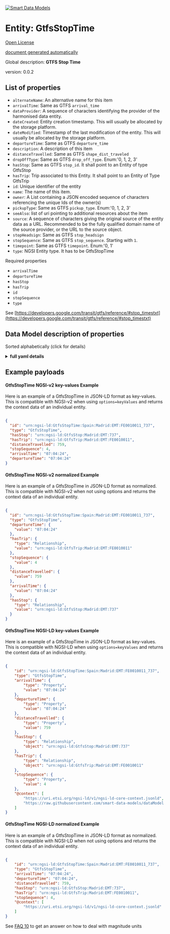 [![Smart Data Models](https://smartdatamodels.org/wp-content/uploads/2022/01/SmartDataModels_logo.png "Logo")](https://smartdatamodels.org)  
Entity: GtfsStopTime  
====================  
[Open License](https://github.com/smart-data-models//dataModel.UrbanMobility/blob/master/GtfsStopTime/LICENSE.md)  
[document generated automatically](https://docs.google.com/presentation/d/e/2PACX-1vTs-Ng5dIAwkg91oTTUdt8ua7woBXhPnwavZ0FxgR8BsAI_Ek3C5q97Nd94HS8KhP-r_quD4H0fgyt3/pub?start=false&loop=false&delayms=3000#slide=id.gb715ace035_0_60)  
Global description: **GTFS Stop Time**  
version: 0.0.2  

## List of properties  

- `alternateName`: An alternative name for this item  - `arrivalTime`: Same as GTFS `arrival_time`  - `dataProvider`: A sequence of characters identifying the provider of the harmonised data entity.  - `dateCreated`: Entity creation timestamp. This will usually be allocated by the storage platform.  - `dateModified`: Timestamp of the last modification of the entity. This will usually be allocated by the storage platform.  - `departureTime`: Same as GTFS `departure_time`  - `description`: A description of this item  - `distanceTravelled`: Same as GTFS `shape_dist_traveled`  - `dropOffType`: Same as GTFS `drop_off_type`. Enum:'0, 1, 2, 3'  - `hasStop`: Same as GTFS `stop_id`. It shall point to an Entity of type GtfsStop  - `hasTrip`: Trip associated to this Entity. It shall point to an Entity of Type GtfsTrip  - `id`: Unique identifier of the entity  - `name`: The name of this item.  - `owner`: A List containing a JSON encoded sequence of characters referencing the unique Ids of the owner(s)  - `pickupType`: Same as GTFS `pickup_type`. Enum:'0, 1, 2, 3'   - `seeAlso`: list of uri pointing to additional resources about the item  - `source`: A sequence of characters giving the original source of the entity data as a URL. Recommended to be the fully qualified domain name of the source provider, or the URL to the source object.  - `stopHeadsign`: Same as GTFS `stop_headsign`  - `stopSequence`: Same as GTFS `stop_sequence`. Starting with `1`.  - `timepoint`: Same as GTFS `timepoint`. Enum:'0, 1'  - `type`: NGSI Entity type. It has to be GtfsStopTime    
Required properties  
- `arrivalTime`  - `departureTime`  - `hasStop`  - `hasTrip`  - `id`  - `stopSequence`  - `type`    
See [https://developers.google.com/transit/gtfs/reference/#stop_timestxt](https://developers.google.com/transit/gtfs/reference/#stop_timestxt)  
## Data Model description of properties  
Sorted alphabetically (click for details)  
<details><summary><strong>full yaml details</strong></summary>    
```yaml  
GtfsStopTime:    
  description: 'GTFS Stop Time'    
  properties:    
    alternateName:    
      description: 'An alternative name for this item'    
      type: string    
      x-ngsi:    
        type: Property    
    arrivalTime:    
      description: 'Same as GTFS `arrival_time`'    
      pattern: ^([0-3][0-9]|4[0-7]):[0-5][0-9]:[0-5][0-9]$    
      type: string    
      x-ngsi:    
        model: https://schema.org/Text    
        type: Property    
    dataProvider:    
      description: 'A sequence of characters identifying the provider of the harmonised data entity.'    
      type: string    
      x-ngsi:    
        type: Property    
    dateCreated:    
      description: 'Entity creation timestamp. This will usually be allocated by the storage platform.'    
      format: date-time    
      type: string    
      x-ngsi:    
        type: Property    
    dateModified:    
      description: 'Timestamp of the last modification of the entity. This will usually be allocated by the storage platform.'    
      format: date-time    
      type: string    
      x-ngsi:    
        type: Property    
    departureTime:    
      description: 'Same as GTFS `departure_time`'    
      pattern: ^([0-3][0-9]|4[0-7]):[0-5][0-9]:[0-5][0-9]$    
      type: string    
      x-ngsi:    
        model: https://schema.org/Text    
        type: Property    
    description:    
      description: 'A description of this item'    
      type: string    
      x-ngsi:    
        type: Property    
    distanceTravelled:    
      description: 'Same as GTFS `shape_dist_traveled`'    
      minimum: 0    
      type: number    
      x-ngsi:    
        model: https://schema.org/Number    
        type: Property    
    dropOffType:    
      default: 0    
      description: 'Same as GTFS `drop_off_type`. Enum:''0, 1, 2, 3'''    
      enum:    
        - 0    
        - 1    
        - 2    
        - 3    
      type: string    
      x-ngsi:    
        model: https://schema.org/Text    
        type: Property    
    hasStop:    
      anyOf:    
        - description: 'Property. Identifier format of any NGSI entity'    
          maxLength: 256    
          minLength: 1    
          pattern: ^[\w\-\.\{\}\$\+\*\[\]`|~^@!,:\\]+$    
          type: string    
        - description: 'Property. Identifier format of any NGSI entity'    
          format: uri    
          type: string    
      description: 'Same as GTFS `stop_id`. It shall point to an Entity of type GtfsStop'    
      x-ngsi:    
        model: http://schema.org/URL    
        type: Relationship    
    hasTrip:    
      anyOf:    
        - description: 'Property. Identifier format of any NGSI entity'    
          maxLength: 256    
          minLength: 1    
          pattern: ^[\w\-\.\{\}\$\+\*\[\]`|~^@!,:\\]+$    
          type: string    
        - description: 'Property. Identifier format of any NGSI entity'    
          format: uri    
          type: string    
      description: 'Trip associated to this Entity. It shall point to an Entity of Type GtfsTrip'    
      x-ngsi:    
        model: https://schema.org/URL    
        type: Relationship    
    id:    
      anyOf: &gtfsstoptime_-_properties_-_owner_-_items_-_anyof    
        - description: 'Property. Identifier format of any NGSI entity'    
          maxLength: 256    
          minLength: 1    
          pattern: ^[\w\-\.\{\}\$\+\*\[\]`|~^@!,:\\]+$    
          type: string    
        - description: 'Property. Identifier format of any NGSI entity'    
          format: uri    
          type: string    
      description: 'Unique identifier of the entity'    
      x-ngsi:    
        type: Property    
    name:    
      description: 'The name of this item.'    
      type: string    
      x-ngsi:    
        type: Property    
    owner:    
      description: 'A List containing a JSON encoded sequence of characters referencing the unique Ids of the owner(s)'    
      items:    
        anyOf: *gtfsstoptime_-_properties_-_owner_-_items_-_anyof    
        description: 'Property. Unique identifier of the entity'    
      type: array    
      x-ngsi:    
        type: Property    
    pickupType:    
      default: 0    
      description: 'Same as GTFS `pickup_type`. Enum:''0, 1, 2, 3'' '    
      enum:    
        - 0    
        - 1    
        - 2    
        - 3    
      type: string    
      x-ngsi:    
        model: https://schema.org/Text    
        type: Property    
    seeAlso:    
      description: 'list of uri pointing to additional resources about the item'    
      oneOf:    
        - items:    
            format: uri    
            type: string    
          minItems: 1    
          type: array    
        - format: uri    
          type: string    
      x-ngsi:    
        type: Property    
    source:    
      description: 'A sequence of characters giving the original source of the entity data as a URL. Recommended to be the fully qualified domain name of the source provider, or the URL to the source object.'    
      type: string    
      x-ngsi:    
        type: Property    
    stopHeadsign:    
      description: 'Same as GTFS `stop_headsign`'    
      type: string    
      x-ngsi:    
        model: https://schema.org/Text.    
        type: Property    
    stopSequence:    
      description: 'Same as GTFS `stop_sequence`. Starting with `1`.'    
      minimum: 1    
      type: integer    
      x-ngsi:    
        model: https://schema.org/Integer    
        type: Property    
    timepoint:    
      default: 1    
      description: 'Same as GTFS `timepoint`. Enum:''0, 1'''    
      enum:    
        - 0    
        - 1    
      type: string    
      x-ngsi:    
        model: https://schema.org/Text    
        type: Property    
    type:    
      description: 'NGSI Entity type. It has to be GtfsStopTime'    
      enum:    
        - GtfsStopTime    
      type: string    
      x-ngsi:    
        type: Property    
  required:    
    - id    
    - type    
    - arrivalTime    
    - departureTime    
    - hasStop    
    - hasTrip    
    - stopSequence    
  type: object    
  x-derived-from: ""    
  x-disclaimer: 'Redistribution and use in source and binary forms, with or without modification, are permitted  provided that the license conditions are met. Copyleft (c) 2022 Contributors to Smart Data Models Program'    
  x-license-url: https://github.com/smart-data-models/dataModel.UrbanMobility/blob/master/GtfsStopTime/LICENSE.md    
  x-model-schema: https://smart-data-models.github.io/dataModel.UrbanMobility/GtfsStopTime/schema.json    
  x-model-tags: ""    
  x-version: 0.0.2    
```  
</details>    
## Example payloads    
#### GtfsStopTime NGSI-v2 key-values Example    
Here is an example of a GtfsStopTime in JSON-LD format as key-values. This is compatible with NGSI-v2 when  using `options=keyValues` and returns the context data of an individual entity.  
```json  
{  
  "id": "urn:ngsi-ld:GtfsStopTime:Spain:Madrid:EMT:FE0010011_737",  
  "type": "GtfsStopTime",  
  "hasStop": "urn:ngsi-ld:GtfsStop:Madrid:EMT:737",  
  "hasTrip": "urn:ngsi-ld:GtfsTrip:Madrid:EMT:FE0010011",  
  "distanceTravelled": 759,  
  "stopSequence": 4,  
  "arrivalTime": "07:04:24",  
  "departureTime": "07:04:24"  
}  
```  
#### GtfsStopTime NGSI-v2 normalized Example    
Here is an example of a GtfsStopTime in JSON-LD format as normalized. This is compatible with NGSI-v2 when not using options and returns the context data of an individual entity.  
```json  
{  
  "id": "urn:ngsi-ld:GtfsStopTime:Spain:Madrid:EMT:FE0010011_737",  
  "type": "GtfsStopTime",  
  "departureTime": {  
    "value": "07:04:24"  
  },  
  "hasTrip": {  
    "type": "Relationship",  
    "value": "urn:ngsi-ld:GtfsTrip:Madrid:EMT:FE0010011"  
  },  
  "stopSequence": {  
    "value": 4  
  },  
  "distanceTravelled": {  
    "value": 759  
  },  
  "arrivalTime": {  
    "value": "07:04:24"  
  },  
  "hasStop": {  
    "type": "Relationship",  
    "value": "urn:ngsi-ld:GtfsStop:Madrid:EMT:737"  
  }  
}  
```  
#### GtfsStopTime NGSI-LD key-values Example    
Here is an example of a GtfsStopTime in JSON-LD format as key-values. This is compatible with NGSI-LD when  using `options=keyValues` and returns the context data of an individual entity.  
```json  
{  
    "id": "urn:ngsi-ld:GtfsStopTime:Spain:Madrid:EMT:FE0010011_737",  
    "type": "GtfsStopTime",  
    "arrivalTime": {  
        "type": "Property",  
        "value": "07:04:24"  
    },  
    "departureTime": {  
        "type": "Property",  
        "value": "07:04:24"  
    },  
    "distanceTravelled": {  
        "type": "Property",  
        "value": 759  
    },  
    "hasStop": {  
        "type": "Relationship",  
        "object": "urn:ngsi-ld:GtfsStop:Madrid:EMT:737"  
    },  
    "hasTrip": {  
        "type": "Relationship",  
        "object": "urn:ngsi-ld:GtfsTrip:Madrid:EMT:FE0010011"  
    },  
    "stopSequence": {  
        "type": "Property",  
        "value": 4  
    },  
    "@context": [  
        "https://uri.etsi.org/ngsi-ld/v1/ngsi-ld-core-context.jsonld",  
        "https://raw.githubusercontent.com/smart-data-models/dataModel.UrbanMobility/master/context.jsonld"  
    ]  
}  
```  
#### GtfsStopTime NGSI-LD normalized Example    
Here is an example of a GtfsStopTime in JSON-LD format as normalized. This is compatible with NGSI-LD when not using options and returns the context data of an individual entity.  
```json  
{  
    "id": "urn:ngsi-ld:GtfsStopTime:Spain:Madrid:EMT:FE0010011_737",  
    "type": "GtfsStopTime",  
    "arrivalTime": "07:04:24",  
    "departureTime": "07:04:24",  
    "distanceTravelled": 759,  
    "hasStop": "urn:ngsi-ld:GtfsStop:Madrid:EMT:737",  
    "hasTrip": "urn:ngsi-ld:GtfsTrip:Madrid:EMT:FE0010011",  
    "stopSequence": 4,  
    "@context": [  
        "https://uri.etsi.org/ngsi-ld/v1/ngsi-ld-core-context.jsonld"  
    ]  
}  
```  
See [FAQ 10](https://smartdatamodels.org/index.php/faqs/) to get an answer on how to deal with magnitude units  
